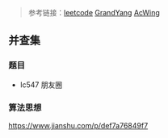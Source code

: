 > 参考链接：[leetcode](https://leetcode.com/problems/) [GrandYang](https://www.cnblogs.com/grandyang/p/6854825.html) [AcWing](https://www.acwing.com/about/)

## 并查集

### 题目

- lc547 朋友圈

### 算法思想

https://www.jianshu.com/p/def7a76849f7